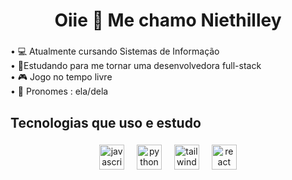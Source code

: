 

###

<h1 align="center">Oiie 👋 Me chamo Niethilley</h1>

###

<p align="left">• 💻 Atualmente cursando Sistemas de Informação<br>• 🚀Estudando para me tornar uma desenvolvedora full-stack<br>• 🎮 Jogo no tempo livre<br>• 🫰 Pronomes : ela/dela</p>

###

<h2 align="left">Tecnologias que uso e estudo</h2>

###

<div align="center">
  <img src="https://img.shields.io/badge/JavaScript-F7DF1E?logo=javascript&logoColor=black&style=for-the-badge" height="40" alt="javascript logo"  />
  <img width="12" />
  <img src="https://img.shields.io/badge/Python-3776AB?logo=python&logoColor=white&style=for-the-badge" height="40" alt="python logo"  />
  <img width="12" />
  <img src="https://img.shields.io/badge/Tailwind CSS-06B6D4?logo=tailwindcss&logoColor=black&style=for-the-badge" height="40" alt="tailwindcss logo"  />
  <img width="12" />
  <img src="https://img.shields.io/badge/React-61DAFB?logo=react&logoColor=black&style=for-the-badge" height="40" alt="react logo"  />
</div>

###



###

<p align="left"></p>

###

<h2 align="left"></h2>
